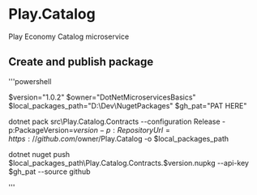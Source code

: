 # Play.Catalog
Play Economy Catalog microservice

## Create and publish package
'''powershell

$version="1.0.2"
$owner="DotNetMicroservicesBasics"
$local_packages_path="D:\Dev\NugetPackages"
$gh_pat="PAT HERE"

dotnet pack src\Play.Catalog.Contracts --configuration Release -p:PackageVersion=$version -p:RepositoryUrl=https://github.com/$owner/Play.Catalog -o $local_packages_path

dotnet nuget push $local_packages_path\Play.Catalog.Contracts.$version.nupkg --api-key $gh_pat --source github

'''

